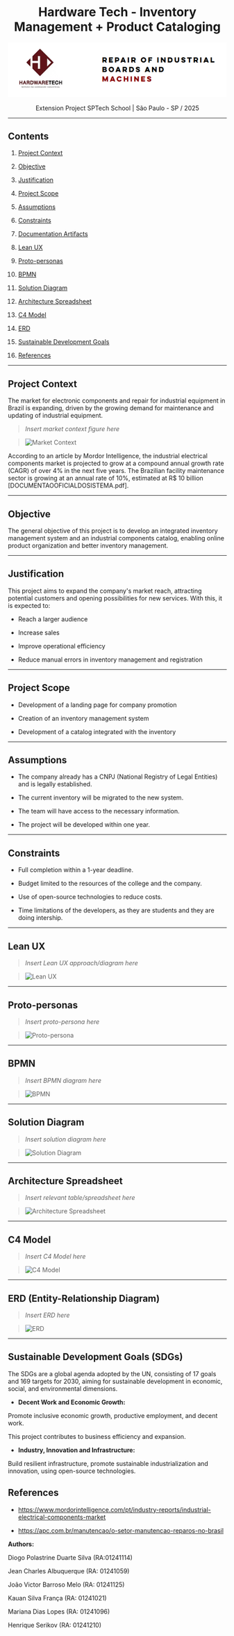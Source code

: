 
  

<h1 align="center"> Hardware Tech - Inventory Management + Product Cataloging</h1>
<div align="center">
  <img src="/img/top-banner.png"/>
</div>
<p align="center">Extension Project SPTech School | São Paulo - SP / 2025</p>

  

  

---

  

  

## Contents

  

  

1. [Project Context](#project-context)

  

2. [Objective](#objective)

  

3. [Justification](#justification)

  

4. [Project Scope](#project-scope)

  

5. [Assumptions](#assumptions)

  

6. [Constraints](#constraints)

  

7. [Documentation Artifacts](#documentation-artifacts)

  

8. [Lean UX](#lean-ux)

  

9. [Proto-personas](#proto-personas)

  

10. [BPMN](#bpmn)

  

11. [Solution Diagram](#solution-diagram)

  

12. [Architecture Spreadsheet](#architecture-spreadsheet)

  

13. [C4 Model](#c4-model)

  

14. [ERD](#erd)

  

15. [Sustainable Development Goals](#sustainable-development-goals)

  

16. [References](#references)

  

  

---

  

  

## Project Context

  

  

The market for electronic components and repair for industrial equipment in Brazil is expanding, driven by the growing demand for maintenance and updating of industrial equipment.

  

  

>  _Insert market context figure here_

  

>

  

> ![Market Context](PATH_TO_IMAGE_1)

  

  

According to an article by Mordor Intelligence, the industrial electrical components market is projected to grow at a compound annual growth rate (CAGR) of over 4% in the next five years. The Brazilian facility maintenance sector is growing at an annual rate of 10%, estimated at R$ 10 billion [DOCUMENTAOOFICIALDOSISTEMA.pdf].

  

  

---

  

  

## Objective

  

  

The general objective of this project is to develop an integrated inventory management system and an industrial components catalog, enabling online product organization and better inventory management.

  

  

---

  

  

## Justification

  

  

This project aims to expand the company's market reach, attracting potential customers and opening possibilities for new services. With this, it is expected to:

  

  

- Reach a larger audience

  

- Increase sales

  

- Improve operational efficiency

  

- Reduce manual errors in inventory management and registration

  

  

---

  

  

## Project Scope

  

  

- Development of a landing page for company promotion

  

- Creation of an inventory management system

  

- Development of a catalog integrated with the inventory

  

  

---

  

  

## Assumptions

  

  

- The company already has a CNPJ (National Registry of Legal Entities) and is legally established.

  

- The current inventory will be migrated to the new system.

  

- The team will have access to the necessary information.

  

- The project will be developed within one year.

  

  

---

  

  

## Constraints

  

  

- Full completion within a 1-year deadline.

  

- Budget limited to the resources of the college and the company.

  

- Use of open-source technologies to reduce costs.

  

- Time limitations of the developers, as they are students and they are doing intership.

  

  

---

  

## Lean UX

  

  

>  _Insert Lean UX approach/diagram here_

  

>

  

> ![Lean UX](PATH_TO_IMAGE_2)

  

  

---

  

  

## Proto-personas

  

  

>  _Insert proto-persona here_

  

>

  

> ![Proto-persona](PATH_TO_IMAGE_3)

  

  

---

  

  

## BPMN

  

  

>  _Insert BPMN diagram here_

  

>

  

> ![BPMN](PATH_TO_IMAGE_4)

  

  

---

  

  

## Solution Diagram

  

  

>  _Insert solution diagram here_

  

>

  

> ![Solution Diagram](PATH_TO_IMAGE_5)

  

  

---

  

  

## Architecture Spreadsheet

  

  

>  _Insert relevant table/spreadsheet here_

  

>

  

> ![Architecture Spreadsheet](PATH_TO_IMAGE_6)

  

  

---

  

  

## C4 Model

  

  

>  _Insert C4 Model here_

  

>

  

> ![C4 Model](PATH_TO_IMAGE_7)

  

  

---

  

  

## ERD (Entity-Relationship Diagram)

  

  

>  _Insert ERD here_

  

>

  

> ![ERD](PATH_TO_IMAGE_8)

  

  

---

  

  

## Sustainable Development Goals (SDGs)

  

  

The SDGs are a global agenda adopted by the UN, consisting of 17 goals and 169 targets for 2030, aiming for sustainable development in economic, social, and environmental dimensions.

  

  

-  **Decent Work and Economic Growth:**

  

Promote inclusive economic growth, productive employment, and decent work.

  

This project contributes to business efficiency and expansion.

  

  

-  **Industry, Innovation and Infrastructure:**

  

Build resilient infrastructure, promote sustainable industrialization and innovation, using open-source technologies.

  
  

## References

  

- https://www.mordorintelligence.com/pt/industry-reports/industrial-electrical-components-market

  

- https://apc.com.br/manutencao/o-setor-manutencao-reparos-no-brasil

  
  

**Authors:**

  

Diogo Polastrine Duarte Silva (RA:01241114)

Jean Charles Albuquerque (RA: 01241059)

João Victor Barroso Melo (RA: 01241125)

Kauan Silva França (RA: 01241021)

Mariana Dias Lopes (RA: 01241096)

Henrique Serikov (RA: 01241210)
